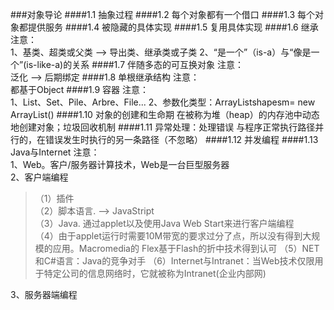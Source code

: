 ###对象导论
####1.1 抽象过程
####1.2 每个对象都有一个借口
####1.3 每个对象都提供服务
####1.4 被隐藏的具体实现
####1.5 复用具体实现
####1.6 继承
注意：  
1、基类、超类或父类 --> 导出类、继承类或子类
2、“是一个”（is-a）与“像是一个”(is-like-a)的关系
####1.7 伴随多态的可互换对象
注意：  
泛化 --> 后期绑定
####1.8 单根继承结构
注意：  
都基于Object
####1.9 容器
注意：  
1、List、Set、Pile、Arbre、File...
2、参数化类型：ArrayList<Shape>shapesm= new ArrayList<Shape>()
####1.10 对象的创建和生命期
在被称为堆（heap）的内存池中动态地创建对象；垃圾回收机制
####1.11 异常处理：处理错误
与程序正常执行路径并行的，在错误发生时执行的另一条路径（不忽略）
####1.12 并发编程
####1.13 Java与Internet
注意：  
1、Web。客户/服务器计算技术，Web是一台巨型服务器  
2、客户端编程  
>（1）插件  
>（2）脚本语言. --> JavaStript  
>（3）Java. 通过applet以及使用Java Web Start来进行客户端编程  
>（4）由于applet运行时需要10M带宽的要求过分了点，所以没有得到大规模的应用。Macromedia的
Flex基于Flash的折中技术得到认可
>（5）NET和C#语言：Java的竞争对手
>（6）Internet与Intranet：当Web技术仅限用于特定公司的信息网络时，它就被称为Intranet(企业内部网)  

3、服务器端编程

